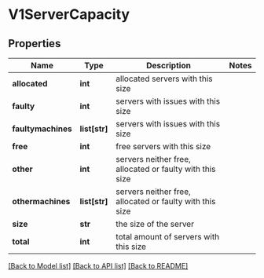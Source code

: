 # V1ServerCapacity

## Properties
Name | Type | Description | Notes
------------ | ------------- | ------------- | -------------
**allocated** | **int** | allocated servers with this size | 
**faulty** | **int** | servers with issues with this size | 
**faultymachines** | **list[str]** | servers with issues with this size | 
**free** | **int** | free servers with this size | 
**other** | **int** | servers neither free, allocated or faulty with this size | 
**othermachines** | **list[str]** | servers neither free, allocated or faulty with this size | 
**size** | **str** | the size of the server | 
**total** | **int** | total amount of servers with this size | 

[[Back to Model list]](../README.md#documentation-for-models) [[Back to API list]](../README.md#documentation-for-api-endpoints) [[Back to README]](../README.md)


